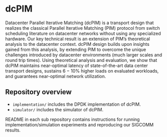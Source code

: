 # dcPIM
Datacenter Parallel Iterative Matching (dcPIM) is a transport design that realizes the classical Parallel Iterative Matching (PIM) protocol 
from switch scheduling literature on datacenter networks without using any specialized hardware. Our key technical result is an extension of 
PIM’s theoretical analysis to the datacenter context. dcPIM design builds upon insights gained from this analysis, by extending PIM to overcome 
the unique challenges introduced by datacenter environments (much larger scales and round trip times). Using theoretical analysis and evaluation, 
we show that dcPIM maintains near-optimal latency of state-of-the-art data center transport designs, sustains 6 − 10% higher loads on evaluated workloads,
and guarantees near-optimal network utilization.

## Repository overview

- `implementation/` includes the DPDK implementation of dcPIM.
- `simulator/` includes the simulator of dcPIM.

README in each sub repository contains instructions for running implementation/simulation experiments and reproducing our SIGCOMM results. 
